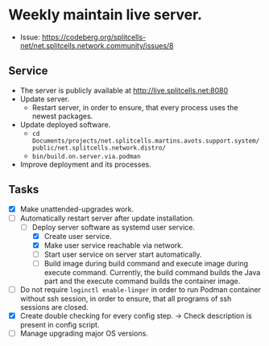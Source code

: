# Weekly maintain live server.
* Issue: https://codeberg.org/splitcells-net/net.splitcells.network.community/issues/8
## Service
* The server is publicly available at http://live.splitcells.net:8080
* Update server.
    * Restart server, in order to ensure, that every process uses the newest packages.
* Update deployed software.
    * `cd Documents/projects/net.splitcells.martins.avots.support.system/public/net.splitcells.network.distro/` 
    * `bin/build.on.server.via.podman` 
* Improve deployment and its processes.
## Tasks
* [x] Make unattended-upgrades work.
* [ ] Automatically restart server after update installation.
    * [ ] Deploy server software as systemd user service.
        * [x] Create user service.
        * [x] Make user service reachable via network.
        * [ ] Start user service on server start automatically.
        * [ ] Build image during build command and execute image during execute command.
          Currently, the build command builds the Java part and the execute command builds the container image.
* [ ] Do not require `loginctl enable-linger` in order to run Podman container without ssh session,
  in order to ensure, that all programs of ssh sessions are closed.
* [x] Create double checking for every config step. -> Check description is present in config script.
* [ ] Manage upgrading major OS versions.